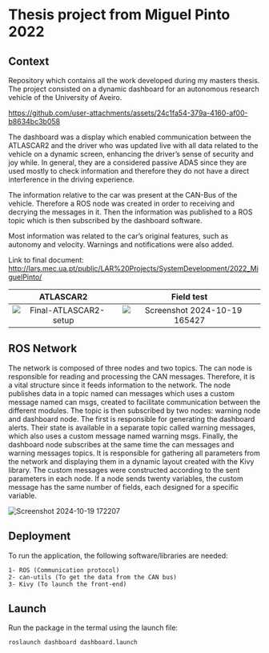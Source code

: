# Thesis project from Miguel Pinto 2022

## Context

Repository which contains all the work developed during my masters thesis. The project consisted on a dynamic dashboard for an autonomous research vehicle of the University of Aveiro.

https://github.com/user-attachments/assets/24c1fa54-379a-4160-af00-b8634bc3b058

The dashboard was a display which enabled communication between the ATLASCAR2 and the driver who was updated live with all data related to the vehicle on a dynamic screen, enhancing the driver’s sense of security and joy while. In general, they are a considered passive ADAS since they are used mostly to check information and therefore they do not have a direct interference in the driving experience.

The information relative to the car was present at the CAN-Bus of the vehicle. Therefore a ROS node was created in order to receiving and decrying the messages in it. Then the information was published to a ROS topic which is then subscribed by the dashboard software.

Most information was related to the car’s original features, such as autonomy and velocity. Warnings and notifications were also added.

Link to final document: http://lars.mec.ua.pt/public/LAR%20Projects/SystemDevelopment/2022_MiguelPinto/

ATLASCAR2             |  Field test
:-------------------------:|:-------------------------:
![Final-ATLASCAR2-setup](https://github.com/user-attachments/assets/dc30f2cb-7cc8-4a2e-a729-0749d2315579)  |  ![Screenshot 2024-10-19 165427](https://github.com/user-attachments/assets/fc2b7229-ccbb-4928-85af-0701fa53b4e5)

## ROS Network
The network is composed of three nodes and two topics. The can node is responsible for reading and processing the CAN messages. Therefore, it is a vital structure since it feeds information 
to the network. The node publishes data in a topic named can messages which uses a custom message named can msgs, created to facilitate communication between the different modules. The topic is then subscribed by two nodes: warning node and dashboard node. The first is responsible for generating the dashboard alerts. Their state is available in a separate topic called warning messages, which also uses a custom message named warning msgs. Finally, the dashboard node subscribes at the same time the can messages and warning messages topics. It is responsible for gathering all parameters from the network and displaying them in a dynamic layout created with the Kivy library. The custom messages were constructed according to the sent parameters in each node. If a node sends twenty variables, the custom message has the same number of fields, each designed for a specific variable.

![Screenshot 2024-10-19 172207](https://github.com/user-attachments/assets/da0671ca-cc1f-41d9-a417-de4d67e222a9)

## Deployment

To run the application, the following software/libraries are needed:

```
1- ROS (Communication protocol)
2- can-utils (To get the data from the CAN bus)
3- Kivy (To launch the front-end)
```

## Launch

Run the package in the termal using the launch file:

```
roslaunch dashboard dashboard.launch
```




